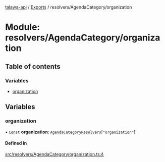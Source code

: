 [talawa-api](../README.md) / [Exports](../modules.md) / resolvers/AgendaCategory/organization

# Module: resolvers/AgendaCategory/organization

## Table of contents

### Variables

- [organization](resolvers_AgendaCategory_organization.md#organization)

## Variables

### organization

• `Const` **organization**: [`AgendaCategoryResolvers`](types_generatedGraphQLTypes.md#agendacategoryresolvers)[``"organization"``]

#### Defined in

[src/resolvers/AgendaCategory/organization.ts:4](https://github.com/PalisadoesFoundation/talawa-api/blob/53234da/src/resolvers/AgendaCategory/organization.ts#L4)
